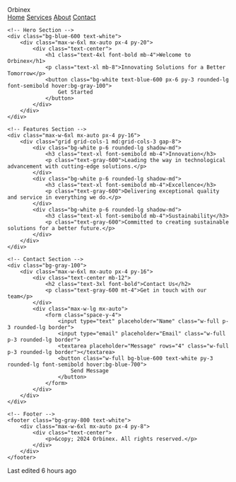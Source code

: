 <!DOCTYPE html>
<html lang="en">
<head>
    <meta charset="UTF-8">
    <meta name="viewport" content="width=device-width, initial-scale=1.0">
    <title>Orbinex - Innovating Tomorrow</title>
    <script src="https://cdnjs.cloudflare.com/ajax/libs/tailwindcss/2.2.19/tailwind.min.js"></script>
</head>
<body class="bg-gray-50">
    <!-- Navigation -->
    <nav class="bg-white shadow-lg">
        <div class="max-w-6xl mx-auto px-4">
            <div class="flex justify-between">
                <div class="flex space-x-7">
                    <div class="flex items-center py-4">
                        <span class="font-bold text-2xl text-blue-600">Orbinex</span>
                    </div>
                </div>
                <div class="flex items-center space-x-6">
                    <a href="#" class="py-4 px-2 text-gray-700 hover:text-blue-600">Home</a>
                    <a href="#" class="py-4 px-2 text-gray-700 hover:text-blue-600">Services</a>
                    <a href="#" class="py-4 px-2 text-gray-700 hover:text-blue-600">About</a>
                    <a href="#" class="py-4 px-2 text-gray-700 hover:text-blue-600">Contact</a>
                </div>
            </div>
        </div>
    </nav>

    <!-- Hero Section -->
    <div class="bg-blue-600 text-white">
        <div class="max-w-6xl mx-auto px-4 py-20">
            <div class="text-center">
                <h1 class="text-4xl font-bold mb-4">Welcome to Orbinex</h1>
                <p class="text-xl mb-8">Innovating Solutions for a Better Tomorrow</p>
                <button class="bg-white text-blue-600 px-6 py-3 rounded-lg font-semibold hover:bg-gray-100">
                    Get Started
                </button>
            </div>
        </div>
    </div>

    <!-- Features Section -->
    <div class="max-w-6xl mx-auto px-4 py-16">
        <div class="grid grid-cols-1 md:grid-cols-3 gap-8">
            <div class="bg-white p-6 rounded-lg shadow-md">
                <h3 class="text-xl font-semibold mb-4">Innovation</h3>
                <p class="text-gray-600">Leading the way in technological advancement with cutting-edge solutions.</p>
            </div>
            <div class="bg-white p-6 rounded-lg shadow-md">
                <h3 class="text-xl font-semibold mb-4">Excellence</h3>
                <p class="text-gray-600">Delivering exceptional quality and service in everything we do.</p>
            </div>
            <div class="bg-white p-6 rounded-lg shadow-md">
                <h3 class="text-xl font-semibold mb-4">Sustainability</h3>
                <p class="text-gray-600">Committed to creating sustainable solutions for a better future.</p>
            </div>
        </div>
    </div>

    <!-- Contact Section -->
    <div class="bg-gray-100">
        <div class="max-w-6xl mx-auto px-4 py-16">
            <div class="text-center mb-12">
                <h2 class="text-3xl font-bold">Contact Us</h2>
                <p class="text-gray-600 mt-4">Get in touch with our team</p>
            </div>
            <div class="max-w-lg mx-auto">
                <form class="space-y-4">
                    <input type="text" placeholder="Name" class="w-full p-3 rounded-lg border">
                    <input type="email" placeholder="Email" class="w-full p-3 rounded-lg border">
                    <textarea placeholder="Message" rows="4" class="w-full p-3 rounded-lg border"></textarea>
                    <button class="w-full bg-blue-600 text-white py-3 rounded-lg font-semibold hover:bg-blue-700">
                        Send Message
                    </button>
                </form>
            </div>
        </div>
    </div>

    <!-- Footer -->
    <footer class="bg-gray-800 text-white">
        <div class="max-w-6xl mx-auto px-4 py-8">
            <div class="text-center">
                <p>&copy; 2024 Orbinex. All rights reserved.</p>
            </div>
        </div>
    </footer>
</body>
</html>
Last edited 6 hours ago
